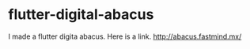 # flutter-digital-abacus
I made a flutter digita abacus.
Here is a link.
http://abacus.fastmind.mx/
